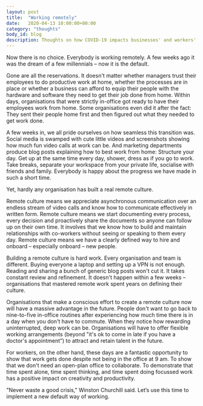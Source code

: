 ```yaml
---
layout: post
title:  "Working remotely"
date:   2020-04-13 10:00:00+00:00
category: "thoughts"
body_id: blog
description: Thoughts on how COVID-19 impacts businesses' and workers' perception of remote work. 
---
```


Now there is no choice. Everybody is working remotely. A few weeks ago it was the dream of a few millennials – now it is the default. 

Gone are all the reservations. It doesn't matter whether managers trust their employees to do productive work at home, whether the processes are in place or whether a business can afford to equip their people with the hardware and software they need to get their job done from home. Within days, organisations that were strictly in-office got ready to have their employees work from home. Some organisations even did it after the fact: They sent their people home first and then figured out what they needed to get work done. 

A few weeks in, we all pride ourselves on how seamless this transition was. Social media is swamped with cute little videos and screenshots showing how much fun video calls at work can be. And marketing departments produce blog posts explaining how to best work from home: Structure your day. Get up at the same time every day, shower, dress as if you go to work. Take breaks, separate your workspace from your private life, socialise with friends and family. Everybody is happy about the progress we have made in such a short time.

Yet, hardly any organisation has built a real remote culture. 

Remote culture means we appreciate asynchronous communication over an endless stream of video calls and know how to communicate effectively in written form. Remote culture means we start documenting every process, every decision and proactively share the documents so anyone can follow up on their own time. It involves that we know how to build and maintain relationships with co-workers without seeing or speaking to them every day. Remote culture means we have a clearly defined way to hire and onboard  – especially onboard – new people.

Building a remote culture is hard work. Every organisation and team is different. Buying everyone a laptop and setting up a VPN is not enough. Reading and sharing a bunch of generic blog posts won't cut it. It takes constant review and refinement. It doesn't happen within a few weeks – organisations that mastered remote work spent years on defining their culture.

Organisations that make a conscious effort to create a remote culture now will have a massive advantage in the future. People don't want to go back to nine-to-five in-office routines after experiencing how much time there is in a day when you don't have to commute. When they notice how rewarding uninterrupted, deep work can be. Organisations will have to offer flexible working arrangements (beyond "it's ok to come in late if you have a doctor's appointment”) to attract and retain talent in the future. 

For workers, on the other hand, these days are a fantastic opportunity to show that work gets done despite not being in the office at 9 am. To show that we don't need an open-plan office to collaborate. To demonstrate that time spent alone, time spent thinking, and time spent doing focussed work has a positive impact on creativity and productivity. 

"Never waste a good crisis," Winston Churchill said. Let’s use this time to implement a new default way of working. 
